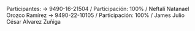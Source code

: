 Participantes:
-> 9490-16-21504  /  Participación: 100%  /  Neftalí Natanael Orozco Ramírez
-> 9490-22-10105  /  Participación: 100%  /  James Julio César Alvarez Zuñiga
